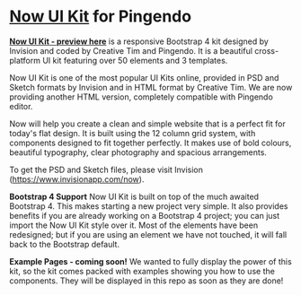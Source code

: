 # [Now UI Kit](https://templates.pingendo.com/nowuikit/index.html) for Pingendo


**[Now UI Kit - preview here](https://templates.pingendo.com/nowuikit/index.html)** is a responsive Bootstrap 4 kit designed by Invision and coded by Creative Tim and Pingendo. It is a beautiful cross-platform UI kit featuring over 50 elements and 3 templates.

Now UI Kit is one of the most popular UI Kits online, provided in PSD and Sketch formats by Invision and in HTML format by Creative Tim. We are now providing another HTML version, completely compatible with Pingendo editor.

Now will help you create a clean and simple website that is a perfect fit for today's flat design. It is built using the 12 column grid system, with components designed to fit together perfectly. It makes use of bold colours, beautiful typography, clear photography and spacious arrangements.

To get the PSD and Sketch files, please visit Invision (https://www.invisionapp.com/now).


**Bootstrap 4 Support**
Now UI Kit is built on top of the much awaited Bootstrap 4. This makes starting a new project very simple. It also provides benefits if you are already working on a Bootstrap 4 project; you can just import the Now UI Kit style over it. Most of the elements have been redesigned; but if you are using an element we have not touched, it will fall back to the Bootstrap default.

**Example Pages - coming soon!**
We wanted to fully display the power of this kit, so the kit comes packed with examples showing you how to use the components. They will be displayed in this repo as soon as they are done!
